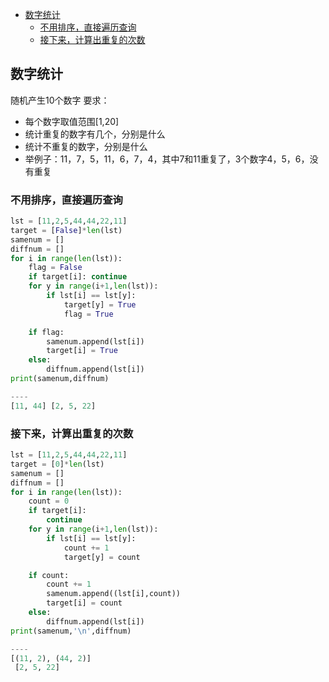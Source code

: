 
  * [数字统计](#数字统计)
     * [不用排序，直接遍历查询](#不用排序直接遍历查询)
     * [接下来，计算出重复的次数](#接下来计算出重复的次数)

## 数字统计

随机产生10个数字
要求：

- 每个数字取值范围[1,20]
- 统计重复的数字有几个，分别是什么
- 统计不重复的数字，分别是什么
- 举例子：11，7，5，11，6，7，4，其中7和11重复了，3个数字4，5，6，没有重复


### 不用排序，直接遍历查询

```python
lst = [11,2,5,44,44,22,11]
target = [False]*len(lst)
samenum = []
diffnum = []
for i in range(len(lst)):
    flag = False
    if target[i]: continue
    for y in range(i+1,len(lst)):
        if lst[i] == lst[y]:
            target[y] = True
            flag = True

    if flag:
        samenum.append(lst[i])
        target[i] = True
    else:
        diffnum.append(lst[i])
print(samenum,diffnum)

----
[11, 44] [2, 5, 22]
```


### 接下来，计算出重复的次数

```python
lst = [11,2,5,44,44,22,11]
target = [0]*len(lst)
samenum = []
diffnum = []
for i in range(len(lst)):
    count = 0
    if target[i]:
        continue
    for y in range(i+1,len(lst)):
        if lst[i] == lst[y]:
            count += 1
            target[y] = count

    if count:
        count += 1
        samenum.append((lst[i],count))
        target[i] = count
    else:
        diffnum.append(lst[i])
print(samenum,'\n',diffnum)

----
[(11, 2), (44, 2)]
 [2, 5, 22]
```



